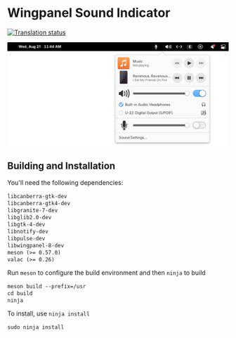 # Wingpanel Sound Indicator
[![Translation status](https://l10n.elementary.io/widgets/wingpanel/-/wingpanel-indicator-sound/svg-badge.svg)](https://l10n.elementary.io/engage/wingpanel/?utm_source=widget)

![Screenshot](data/screenshot.png?raw=true)

## Building and Installation

You'll need the following dependencies:

    libcanberra-gtk-dev
    libcanberra-gtk4-dev
    libgranite-7-dev
    libglib2.0-dev
    libgtk-4-dev
    libnotify-dev
    libpulse-dev
    libwingpanel-8-dev
    meson (>= 0.57.0)
    valac (>= 0.26)

Run `meson` to configure the build environment and then `ninja` to build

    meson build --prefix=/usr
    cd build
    ninja

To install, use `ninja install`

    sudo ninja install
